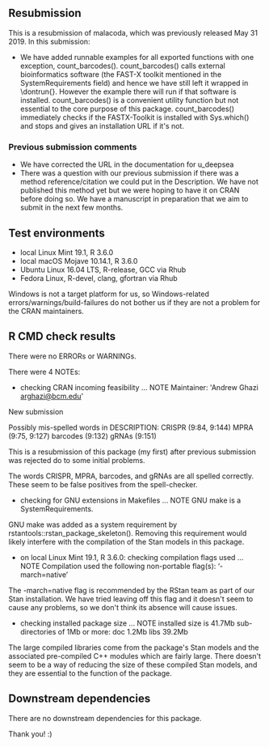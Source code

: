 ## Resubmission
This is a resubmission of malacoda, which was previously released May 31 2019. In this submission:

* We have added runnable examples for all exported functions with one exception, count_barcodes(). count_barcodes() calls external bioinformatics software (the FAST-X toolkit mentioned in the SystemRequirements field) and hence we have still left it wrapped in \dontrun{}. However the example there will run if that software is installed. count_barcodes() is a convenient utility function but not essential to the core purpose of this package. count_barcodes() immediately checks if the FASTX-Toolkit is installed with Sys.which() and stops and gives an installation URL if it's not.

### Previous submission comments
* We have corrected the URL in the documentation for u_deepsea 
* There was a question with our previous submission if there was a method reference/citation we could put in the Description. We have not published this method yet but we were hoping to have it on CRAN before doing so. We have a manuscript in preparation that we aim to submit in the next few months.

## Test environments  
* local Linux Mint 19.1, R 3.6.0
* local macOS Mojave 10.14.1, R 3.6.0
* Ubuntu Linux 16.04 LTS, R-release, GCC via Rhub
* Fedora Linux, R-devel, clang, gfortran via Rhub

Windows is not a target platform for us, so Windows-related errors/warnings/build-failures do not bother us if they are not a problem for the CRAN maintainers.

## R CMD check results 
There were no ERRORs or WARNINGs.

There were 4 NOTEs: 
* checking CRAN incoming feasibility ... NOTE
Maintainer: 'Andrew Ghazi <arghazi@bcm.edu>'

New submission

Possibly mis-spelled words in DESCRIPTION:
  CRISPR (9:84, 9:144)
  MPRA (9:75, 9:127)
  barcodes (9:132)
  gRNAs (9:151)
  
This is a resubmission of this package (my first) after previous submission was rejected do to some initial problems.

The words CRISPR, MPRA, barcodes, and gRNAs are all spelled correctly. These seem to be false positives from the spell-checker.
  
* checking for GNU extensions in Makefiles ... NOTE GNU make is a
SystemRequirements.

GNU make was added as a system requirement by rstantools::rstan_package_skeleton(). Removing this requirement would likely interfere with the compilation of the Stan models in this package.

* on local Linux Mint 19.1, R 3.6.0: checking compilation flags used ... NOTE
  Compilation used the following non-portable flag(s):
    ‘-march=native’
    
The -march=native flag is recommended by the RStan team as part of our Stan installation. We have tried leaving off this flag and it doesn't seem to cause any problems, so we don't think its absence will cause issues.

* checking installed package size ... NOTE
  installed size is 41.7Mb
  sub-directories of 1Mb or more:
    doc    1.2Mb
    libs  39.2Mb
    
The large compiled libraries come from the package's Stan models and the associated pre-compiled C++ modules which are fairly large. There doesn't seem to be a way of reducing the size of these compiled Stan models, and they are essential to the function of the package.

## Downstream dependencies

There are no downstream dependencies for this package.

Thank you! :)
